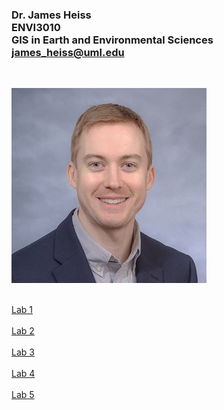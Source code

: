### Dr. James Heiss <br> ENVI3010 <br> GIS in Earth and Environmental Sciences <br> james_heiss@uml.edu
<br> 

![Photo of your professor](jwh_photo.jpg)
<br><br>  

[Lab 1](lab1/index.html) <br><br>
[Lab 2](lab2/index.html) <br><br>
[Lab 3](lab3/index.html) <br><br>
[Lab 4](lab4/index.html) <br><br>
[Lab 5](lab5/index.html) 
